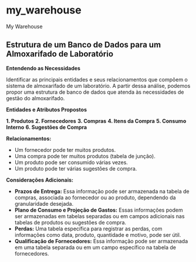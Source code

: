 # my_warehouse

My Warehouse

## Estrutura de um Banco de Dados para um Almoxarifado de Laboratório

**Entendendo as Necessidades**

Identificar as principais entidades e seus relacionamentos que compõem o sistema de almoxarifado de um laboratório. A partir dessa análise, podemos propor uma estrutura de banco de dados que atenda às necessidades de gestão do almoxarifado.

**Entidades e Atributos Propostos**

**1. Produtos**
**2. Fornecedores**
**3. Compras**
**4. Itens da Compra**
**5. Consumo Interno**
**6. Sugestões de Compra**

**Relacionamentos:**

* Um fornecedor pode ter muitos produtos.
* Uma compra pode ter muitos produtos (tabela de junção).
* Um produto pode ser consumido várias vezes.
* Um produto pode ter várias sugestões de compra.

**Considerações Adicionais:**

* **Prazos de Entrega:** Essa informação pode ser armazenada na tabela de compras, associada ao fornecedor ou ao produto, dependendo da granularidade desejada.
* **Plano de Consumo e Projeção de Gastos:** Essas informações podem ser armazenadas em tabelas separadas ou em campos adicionais nas tabelas de produtos ou sugestões de compra.
* **Perdas:** Uma tabela específica para registrar as perdas, com informações como data, produto, quantidade e motivo, pode ser útil.
* **Qualificação de Fornecedores:** Essa informação pode ser armazenada em uma tabela separada ou em um campo específico na tabela de fornecedores.
